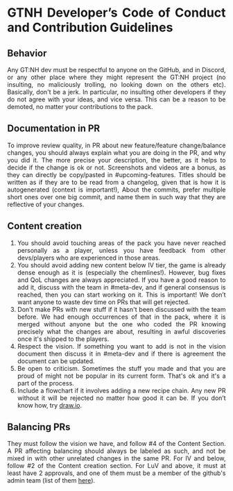 <div align="justify">

# GTNH Developer’s Code of Conduct and Contribution Guidelines

## Behavior
Any GT:NH dev must be respectful to anyone on the GitHub, and in Discord, or any other place where they might represent the GT:NH project (no insulting, no maliciously trolling, no looking down on the others etc). Basically, don't be a jerk. In particular, no insulting other developers if they do not agree with your ideas, and vice versa. This can be a reason to be demoted, no matter your contributions to the pack.

## Documentation in PR
To improve review quality, in PR about new feature/feature change/balance changes, you should always explain what you are doing in the PR, and why you did it. The more precise your description, the better, as it helps to decide if the change is ok or not. Screenshots and videos are a bonus, as they can directly be copy/pasted in #upcoming-features. Titles should be written as if they are to be read from a changelog, given that is how it is autogenerated (context is important!), About the commits, prefer multiple short ones over one big commit, and name them in such way that they are reflective of your changes.

## Content creation
1) You should avoid touching areas of the pack you have never reached personally as a player, unless you have feedback from other devs/players who are experienced in those areas.
2) You should avoid adding new content below IV tier, the game is already dense enough as it is (especially the chemlines!). However, bug fixes and QoL changes are always appreciated. If you have a good reason to add it, discuss with the team in #meta-dev, and if general consensus is reached, then you can start working on it. This is important! We don’t want anyone to waste dev time on PRs that will get rejected.
3) Don't make PRs with new stuff if it hasn't been discussed with the team before. We had enough occurrences of that in the pack, where it is merged without anyone but the one who coded the PR knowing precisely what the changes are about, resulting in awful discoveries once it's shipped to the players.
4) Respect the vision. If something you want to add is not in the vision document then discuss it in #meta-dev and if there is agreement the document can be updated.
5) Be open to criticism. Sometimes the stuff you made and that you are proud of might not be popular in its current form. That's ok and it's a part of the process.
6) Include a flowchart if it involves adding a new recipe chain. Any new PR without it will be rejected no matter how good it can be. If you don’t know how, try [draw.io](https://draw.io).

## Balancing PRs
They must follow the vision we have, and follow #4 of the Content Section. A PR affecting balancing should always be labeled as such, and not be mixed in with other unrelated changes in the same PR. For IV and below, follow #2 of the Content creation section. For LuV and above, it must at least have 2 approvals, and one of them must be a member of the github's admin team (list of them [here](https://github.com/orgs/GTNewHorizons/teams/admin)).
</div>

